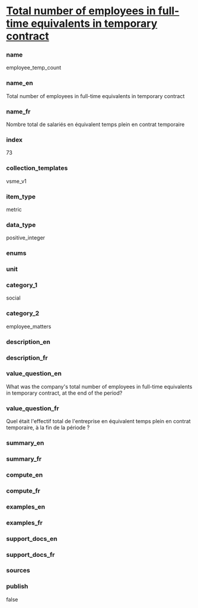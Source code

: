 
# [Total number of employees in full-time equivalents in temporary contract](#employee_temp_count)

### name

employee_temp_count

### name_en

Total number of employees in full-time equivalents in temporary contract

### name_fr

Nombre total de salariés en équivalent temps plein en contrat temporaire

### index

73

### collection_templates

vsme_v1

### item_type

metric

### data_type

positive_integer

### enums



### unit



### category_1

social

### category_2

employee_matters

### description_en



### description_fr



### value_question_en

What was the company's total number of employees in full-time equivalents in temporary contract,
at the end of the period?

### value_question_fr

Quel était l'effectif total de l'entreprise en équivalent temps plein en contrat temporaire, à la
fin de la période ?

### summary_en



### summary_fr



### compute_en



### compute_fr



### examples_en



### examples_fr



### support_docs_en



### support_docs_fr



### sources



### publish

false
